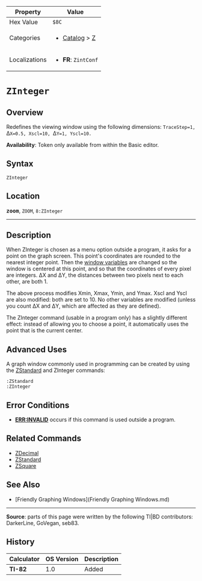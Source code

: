 | Property      | Value |
|---------------|-------|
| Hex Value     | `$8C`|
| Categories    | <ul><li>[Catalog](<../categories/Catalog.md>) > [Z](<../categories/Catalog.md#Z>)</li></ul> |
| Localizations | <ul><li><b>FR</b>: `ZintConf`</li></ul> |

# `ZInteger`

## Overview
Redefines the viewing window using the following dimensions: `TraceStep=1, `Δ`X=0.5, Xscl=10, `Δ`Y=1, Yscl=10.`


<b>Availability</b>: Token only available from within the Basic editor.

## Syntax
`ZInteger`

## Location
<tt><kbd><b>zoom</b></kbd></tt>, `ZOOM`, `8:ZInteger`
<hr>

## Description

When ZInteger is chosen as a menu option outside a program, it asks for a point on the graph screen. This point's coordinates are rounded to the nearest integer point. Then the [window variables](system-variables#window) are changed so the window is centered at this point, and so that the coordinates of every pixel are integers. ΔX and ΔY, the distances between two pixels next to each other, are both 1.

The above process modifies Xmin, Xmax, Ymin, and Ymax. Xscl and Yscl are also modified: both are set to 10. No other variables are modified (unless you count ΔX and ΔY, which are affected as they are defined).

The ZInteger command (usable in a program only) has a slightly different effect: instead of allowing you to choose a point, it automatically uses the point that is the current center.

## Advanced Uses

A graph window commonly used in programming can be created by using the [ZStandard](ZStandard.md) and ZInteger commands:

```ti-basic
:ZStandard
:ZInteger
```

## Error Conditions

*   **[ERR:INVALID](errors#invalid)** occurs if this command is used outside a program.

## Related Commands

*   [ZDecimal](ZDecimal.md)
*   [ZStandard](ZStandard.md)
*   [ZSquare](ZSquare.md)

## See Also

*   [Friendly Graphing Windows](Friendly Graphing Windows.md)

* * *

**Source**: parts of this page were written by the following TI|BD contributors: DarkerLine, GoVegan, seb83.

## History
| Calculator | OS Version | Description |
|------------|------------|-------------|
| <b>TI-82</b> | 1.0 | Added |


